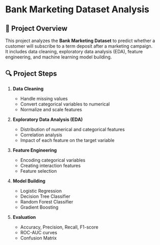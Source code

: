 # Bank Marketing Dataset Analysis

## 📌 Project Overview
This project analyzes the **Bank Marketing Dataset** to predict whether a customer will subscribe to a term deposit after a marketing campaign.  
It includes data cleaning, exploratory data analysis (EDA), feature engineering, and machine learning model building.

## 🔍 Project Steps

1. **Data Cleaning**
   - Handle missing values
   - Convert categorical variables to numerical
   - Normalize and scale features

2. **Exploratory Data Analysis (EDA)**
   - Distribution of numerical and categorical features
   - Correlation analysis
   - Impact of each feature on the target variable

3. **Feature Engineering**
   - Encoding categorical variables
   - Creating interaction features
   - Feature selection

4. **Model Building**
   - Logistic Regression
   - Decision Tree Classifier
   - Random Forest Classifier
   - Gradient Boosting

5. **Evaluation**
   - Accuracy, Precision, Recall, F1-score
   - ROC-AUC curves
   - Confusion Matrix


